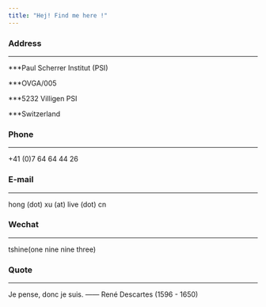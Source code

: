 ```yaml
---
title: "Hej! Find me here !"
---
```


### Address
---
***Paul Scherrer Institut (PSI)

***OVGA/005

***5232 Villigen PSI

***Switzerland

### Phone
---
+41 (0)7 64 64 44 26

### E-mail
---
hong (dot) xu (at) live (dot) cn 

### Wechat
---
tshine(one nine nine three) 

### Quote
---
Je pense, donc je suis. —— René Descartes (1596 - 1650)

